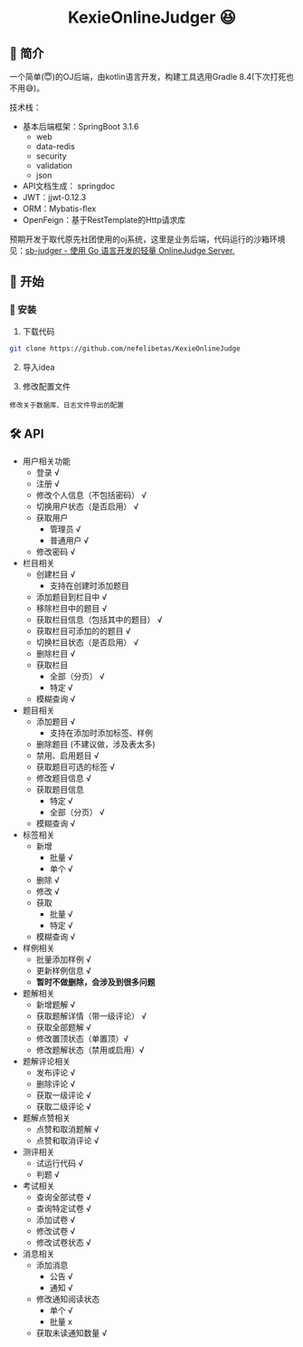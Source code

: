 # <center> KexieOnlineJudger 😆</center>

## 📓 简介

一个简单(😇)的OJ后端，由kotlin语言开发，构建工具选用Gradle 8.4(下次打死也不用😅)。

技术栈：

* 基本后端框架：SpringBoot 3.1.6
  * web
  * data-redis
  * security
  * validation
  * json
* API文档生成： springdoc
* JWT：jjwt-0.12.3
* ORM：Mybatis-flex
* OpenFeign：基于RestTemplate的Http请求库

预期开发于取代原先社团使用的oj系统，这里是业务后端，代码运行的沙箱环境见：[sb-judger - 使用 Go 语言开发的轻量 OnlineJudge Server.](https://github.com/msqtt/sb-judger?tab=readme-ov-file) 

## 🚀 开始

### 🔧 安装

1. 下载代码

~~~bash
git clone https://github.com/nefelibetas/KexieOnlineJudge
~~~

2. 导入idea


3. 修改配置文件

`修改关于数据库、日志文件导出的配置`

## 🛠 API

* 用户相关功能
  * 登录 √
  * 注册 √
  * 修改个人信息（不包括密码） √
  * 切换用户状态（是否启用） √
  * 获取用户 
    * 管理员 √
    * 普通用户 √
  * 修改密码 √
* 栏目相关
  * 创建栏目 √
    * 支持在创建时添加题目
  * 添加题目到栏目中 √
  * 移除栏目中的题目 √
  * 获取栏目信息（包括其中的题目） √
  * 获取栏目可添加的的题目  √
  * 切换栏目状态（是否启用） √
  * 删除栏目 √
  * 获取栏目
    * 全部（分页） √
    * 特定 √
  * 模糊查询 √
* 题目相关
  * 添加题目 √
    * 支持在添加时添加标签、样例
  * 删除题目 (不建议做，涉及表太多)
  * 禁用、启用题目 √
  * 获取题目可选的标签  √
  * 修改题目信息 √
  * 获取题目信息
    * 特定 √
    * 全部（分页） √
  * 模糊查询 √
* 标签相关
  * 新增 
    * 批量 √
    * 单个 √
  * 删除 √
  * 修改 √
  * 获取
    * 批量 √
    * 特定 √
  * 模糊查询 √
* 样例相关
  * 批量添加样例 √
  * 更新样例信息 √
  * **暂时不做删除，会涉及到很多问题**
* 题解相关
  * 新增题解 √
  * 获取题解详情（带一级评论） √
  * 获取全部题解 √
  * 修改置顶状态（单置顶）√
  * 修改题解状态（禁用或启用）√
* 题解评论相关
  * 发布评论 √
  * 删除评论 √
  * 获取一级评论 √
  * 获取二级评论 √
* 题解点赞相关
  * 点赞和取消题解 √
  * 点赞和取消评论 √
* 测评相关
  * 试运行代码 √
  * 判题 √
* 考试相关
  * 查询全部试卷 √
  * 查询特定试卷 √
  * 添加试卷 √
  * 修改试卷 √
  * 修改试卷状态 √
* 消息相关
  * 添加消息 
    * 公告 √
    * 通知 √
  * 修改通知阅读状态
    * 单个 √
    * 批量 x
  * 获取未读通知数量 √